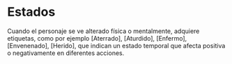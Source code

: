 
Estados
=======

Cuando el personaje se ve alterado física o mentalmente, adquiere etiquetas, como por ejemplo [Aterrado], [Aturdido], [Enfermo], [Envenenado], [Herido], que indican un estado temporal que afecta positiva o negativamente en diferentes acciones. 
